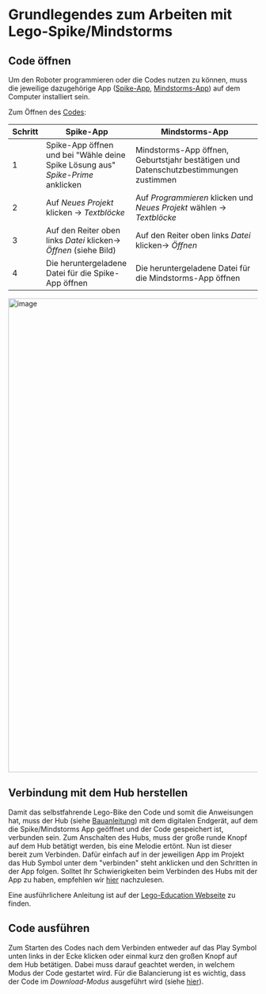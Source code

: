 # Grundlegendes zum Arbeiten mit Lego-Spike/Mindstorms

## Code öffnen 

Um den Roboter programmieren oder die Codes nutzen zu können, muss die jeweilige dazugehörige App ([Spike-App](https://education.lego.com/de-de/downloads/spike-app/software/), [Mindstorms-App](https://education.lego.com/de-de/downloads/mindstorms-ev3/software/)) auf dem Computer installiert sein. 

Zum Öffnen des [Codes](05-Code_Balancierung.md):

|Schritt|Spike-App|Mindstorms-App|
|-------|---------|--------------|
|1| Spike-App öffnen und bei "Wähle deine Spike Lösung aus" *Spike-Prime* anklicken| Mindstorms-App öffnen, Geburtstjahr bestätigen und Datenschutzbestimmungen zustimmen|
|2| Auf *Neues Projekt* klicken -> *Textblöcke*| Auf *Programmieren* klicken und *Neues Projekt* wählen -> *Textblöcke*|
|3| Auf den Reiter oben links *Datei* klicken-> *Öffnen* (siehe Bild)| Auf den Reiter oben links *Datei* klicken-> *Öffnen*|
|4| Die heruntergeladene Datei für die Spike-App öffnen| Die heruntergeladene Datei für die Mindstorms-App öffnen|

<img width="955" alt="image" src="https://github.com/ITMimi/Selfbalancing-Lego-Spike-bike/assets/153181616/0018bfcb-a29b-405d-bae8-ffd0428fe015">

## Verbindung mit dem Hub herstellen

Damit das selbstfahrende Lego-Bike den Code und somit die Anweisungen hat, muss der Hub (siehe [Bauanleitung](02-Bauanleitung.md)) mit dem digitalen Endgerät, auf dem die Spike/Mindstorms App geöffnet und der Code gespeichert ist, verbunden sein. Zum Anschalten des Hubs, muss der große runde Knopf auf dem Hub betätigt werden, bis eine Melodie ertönt. Nun ist dieser bereit zum Verbinden. Dafür einfach auf in der jeweiligen App im Projekt das Hub Symbol unter dem "verbinden" steht anklicken und den Schritten in der App folgen. Solltet Ihr Schwierigkeiten beim Verbinden des Hubs mit der App zu haben, empfehlen wir [hier](08-Entwicklung_Probleme_Troubleshooting.md#Bluetooth-Connection-zwischen-Hub-und-Computer) nachzulesen.

Eine ausführlichere Anleitung ist auf der [Lego-Education Webseite](https://education.lego.com/de-de/product-resources/spike-prime/troubleshooting/verbindungsanleitungen/) zu finden.

## Code ausführen

Zum Starten des Codes nach dem Verbinden entweder auf das Play Symbol unten links in der Ecke klicken oder einmal kurz den großen Knopf auf dem Hub betätigen. Dabei muss darauf geachtet werden, in welchem Modus der Code gestartet wird. Für die Balancierung ist es wichtig, dass der Code im *Download-Modus* ausgeführt wird (siehe [hier](06-Controller_Steuerung.md#Code-Erklärung)).

